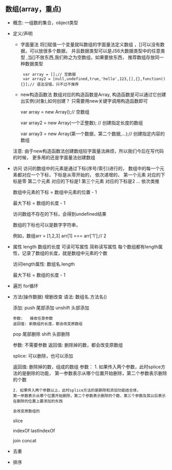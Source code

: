 ## 数组(array，重点)
   - 概念: 一组数的集合，object类型

   - 定义/声明
      - 字面量法
      	将[]赋值一个变量就叫数组的字面量法定义数组
      	，[]可以没有数据，可以放很多个数据，
      	并且数据类型可以是JS6大数据类型中的任意类型
      	,当[]不放东西,我们称之为空数组，如果要放东西，
      	推荐数组存放同一种数据类型


        	 var array = [];// 空数据
        	 var array2 = [null,undefined,true,'hello',123,[],{},function(){}];// 语法没错，只不过不推荐

      - new构造函数法
      	数组对应的构造函数是Array,
      	构造函数是可以通过它创建出实例(对象),如何创建？
      	只需要用new关键字调用构造函数即可

      	var array = new Array();// 空数组
         

         var array2 = new Array(一个正整数);
         // 创建指定长度的数组

         var array3 = new Array(第一个数据，第二个数据,...);// 创建指定内容的数组

      注意: 由于new构造函数法创建数组较字面量法麻烦，所以我们今后在写代码的时候，
           更多用的还是字面量法创建数组

   - 访问 
      访问的数组中的元素是通过下标(序号/索引)进行的，
      数组中的每一个元素都对应一个下标，下标是从零开始的，
      依次递增的，
      第一个元素  对应的下标是零
      第二个元素  对应的下标是1
      第三个元素  对应的下标是2
      ...
      依次类推 
      
      数组中元素的下标 = 数组中元素的位置 - 1

      最大下标 = 数组的长度 - 1

      访问数组不存在的下标，会得到undefined结果

      数组的下标也可以是数字字符串，

      例如，数组arr = [1,2,3]
      arr[1] === arr['1'];// 2 
   
   - 属性 
      length    数组的长度  可读可写属性 简称读写属性
      每个数组都有length属性，记录了数组的长度，就是数组中元素的个数

      访问length属性:   数组名.length  

      最大下标 = 数组的长度 - 1

   - 遍历 
      for循环

   - 方法(操作数据)
      增删改查
      语法: 
         数组名.方法名()

      添加: 
         push           尾部添加
         unshift        头部添加 

         参数:   接收任意参数  
         返回值: 新数组的长度，都会改变原数组
 
      pop               尾部删除
      shift             头部删除

      参数:    不需要参数
      返回值:  删除掉的数，都会改变原数组


      splice:  可以删除，也可以添加

      返回值: 删除掉的数，组成的数组
      参数： 
         1. 如果传入两个参数，此时splice方法的是删除的功能，
         第一参数表示从哪个位置开始删除，第二个参数表示删除的个数

         2. 如果传入两个参数以上，此时splice方法的是删除和添加功能结合体，
         第一参数表示从哪个位置开始删除，第二个参数表示删除的个数，第三个参数及其以后表示在删除的位置上要添加的东西

         会改变原数组的  

















      slice 

      indexOf
      lastIndexOf

      join
      concat



   - 去重

   - 排序

   
